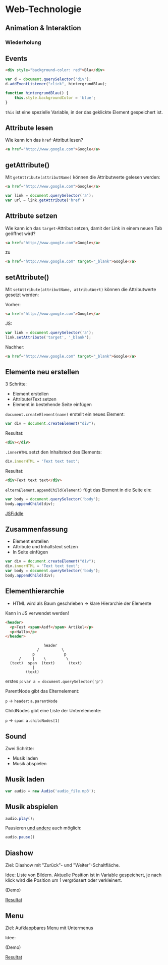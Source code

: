 # Web-Technologie

## Animation & Interaktion



### Wiederholung



## Events

```html
<div style="background-color: red">Bla</div>
```

```js
var d = document.querySelector('div');
d.addEventListener("click", hintergrundBlau);

function hintergrundBlau() {
    this.style.backgroundColor = 'blue';
}
```

`this` ist eine spezielle Variable, in der das geklickte Element gespeichert ist.



## Attribute lesen

Wie kann ich das `href`-Attribut lesen?

```html
<a href="http://www.google.com">Google</a>
```


## getAttribute()

Mit `getAttribute(attributName)` können die Attributwerte gelesen werden:

```html
<a href="http://www.google.com">Google</a>
```

```js
var link = document.querySelector('a');
var url = link.getAttribute('href')
```



## Attribute setzen

Wie kann ich das `target`-Attribut setzen, damit der Link in einem neuen Tab geöffnet wird?

```html
<a href="http://www.google.com">Google</a>
```

zu

```html
<a href="http://www.google.com" target="_blank">Google</a>
```


## setAttribute()

Mit `setAttribute(attributName, attributWert)` können die Attributwerte gesetzt werden:

Vorher:
```html
<a href="http://www.google.com">Google</a>
```

JS:
```js
var link = document.querySelector('a');
link.setAttribute('target', '_blank');
```

Nachher:
```html
<a href="http://www.google.com" target="_blank">Google</a>
```



## Elemente neu erstellen

3 Schritte:

* Element erstellen
* Attribute/Text setzen
* Element in bestehende Seite einfügen


`document.createElement(name)` erstellt ein neues Element:

```js
var div = document.createElement("div");
```

Resultat:
```html
<div></div>
```


`.innerHTML` setzt den Inhaltstext des Elements:

```js
div.innerHTML = 'Text text text';
```

Resultat:
```html
<div>Text text text</div>
```

`elternElement.appendChild(element)` fügt das Element in die Seite ein:

```js
var body = document.querySelector('body');
body.appendChild(div);
```

[JSFiddle](http://jsfiddle.net/zdec7drf/)


## Zusammenfassung

* Element erstellen
* Attribute und Inhaltstext setzen
* In Seite einfügen

```js
var div = document.createElement("div");
div.innerHTML = 'Text text text';
var body = document.querySelector('body');
body.appendChild(div);
```



## Elementhierarchie

* HTML wird als Baum geschrieben -> klare Hierarchie der Elemente

Kann in JS verwendet werden!

```html
<header>
  <p>Test <span>Asdf</span> Artikel</p>
  <p>Hallo</p>
</header>
```


```
                 header
              /          \
            p             p
      /     |    \         \
  (text)  span  (text)      (text)
            |
         (text)
```

erstes `p`: `var a = document.querySelector('p')`

ParentNode gibt das Elternelement:

`p` -> `header`: `a.parentNode`

ChildNodes gibt eine Liste der Unterelemente:

`p` -> `span`: `a.childNodes[1]`



## Sound

Zwei Schritte:

* Musik laden
* Musik abspielen


## Musik laden

```js
var audio = new Audio('audio_file.mp3');
```


## Musik abspielen

```js
audio.play();
```

Pausieren [und andere](https://developer.mozilla.org/de/docs/Web/HTML/Using_HTML5_audio_and_video#Controlling_media_playback) auch möglich:

```js
audio.pause()
```



## Diashow

Ziel: Diashow mit "Zurück"- und "Weiter"-Schaltfläche.

Idee: Liste von Bildern. Aktuelle Position ist in Variable gespeichert, je nach klick wird die Position um 1 vergrössert oder verkleinert.

(Demo)


[Resultat](https://jsfiddle.net/rm85Lj9u/)



## Menu

Ziel: Aufklappbares Menu mit Untermenus

Idee:

(Demo)


[Resultat](https://jsfiddle.net/b9qg1ztu/)
